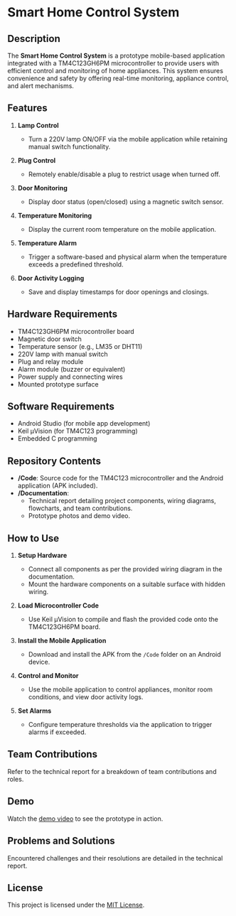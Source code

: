 # Smart Home Control System  

## Description  
The **Smart Home Control System** is a prototype mobile-based application integrated with a TM4C123GH6PM microcontroller to provide users with efficient control and monitoring of home appliances. This system ensures convenience and safety by offering real-time monitoring, appliance control, and alert mechanisms.  

## Features  
1. **Lamp Control**  
   - Turn a 220V lamp ON/OFF via the mobile application while retaining manual switch functionality.  

2. **Plug Control**  
   - Remotely enable/disable a plug to restrict usage when turned off.  

3. **Door Monitoring**  
   - Display door status (open/closed) using a magnetic switch sensor.  

4. **Temperature Monitoring**  
   - Display the current room temperature on the mobile application.  

5. **Temperature Alarm**  
   - Trigger a software-based and physical alarm when the temperature exceeds a predefined threshold.  

6. **Door Activity Logging**  
   - Save and display timestamps for door openings and closings.  

## Hardware Requirements  
- TM4C123GH6PM microcontroller board  
- Magnetic door switch  
- Temperature sensor (e.g., LM35 or DHT11)  
- 220V lamp with manual switch  
- Plug and relay module  
- Alarm module (buzzer or equivalent)  
- Power supply and connecting wires  
- Mounted prototype surface  

## Software Requirements  
- Android Studio (for mobile app development)  
- Keil µVision (for TM4C123 programming)  
- Embedded C programming  

## Repository Contents  
- **/Code**: Source code for the TM4C123 microcontroller and the Android application (APK included).  
- **/Documentation**:  
  - Technical report detailing project components, wiring diagrams, flowcharts, and team contributions.  
  - Prototype photos and demo video.  

## How to Use  
1. **Setup Hardware**  
   - Connect all components as per the provided wiring diagram in the documentation.  
   - Mount the hardware components on a suitable surface with hidden wiring.  

2. **Load Microcontroller Code**  
   - Use Keil µVision to compile and flash the provided code onto the TM4C123GH6PM board.  

3. **Install the Mobile Application**  
   - Download and install the APK from the `/Code` folder on an Android device.  

4. **Control and Monitor**  
   - Use the mobile application to control appliances, monitor room conditions, and view door activity logs.  

5. **Set Alarms**  
   - Configure temperature thresholds via the application to trigger alarms if exceeded.  

## Team Contributions  
Refer to the technical report for a breakdown of team contributions and roles.  

## Demo  
Watch the [demo video](#) to see the prototype in action.  

## Problems and Solutions  
Encountered challenges and their resolutions are detailed in the technical report.  

## License  
This project is licensed under the [MIT License](LICENSE).  
